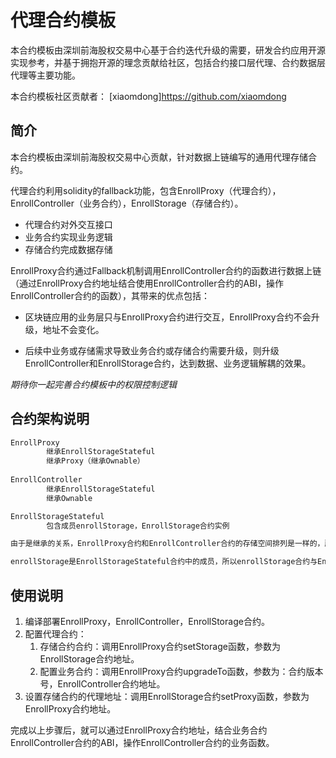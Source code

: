 # 代理合约模板

本合约模板由深圳前海股权交易中心基于合约迭代升级的需要，研发合约应用开源实现参考，并基于拥抱开源的理念贡献给社区，包括合约接口层代理、合约数据层代理等主要功能。

本合约模板社区贡献者：
[xiaomdong]https://github.com/xiaomdong

## 简介
本合约模板由深圳前海股权交易中心贡献，针对数据上链编写的通用代理存储合约。

代理合约利用solidity的fallback功能，包含EnrollProxy（代理合约），EnrollController（业务合约），EnrollStorage（存储合约）。

- 代理合约对外交互接口
- 业务合约实现业务逻辑
- 存储合约完成数据存储

EnrollProxy合约通过Fallback机制调用EnrollController合约的函数进行数据上链（通过EnrollProxy合约地址结合使用EnrollController合约的ABI，操作EnrollController合约的函数），其带来的优点包括：

- 区块链应用的业务层只与EnrollProxy合约进行交互，EnrollProxy合约不会升级，地址不会变化。

- 后续中业务或存储需求导致业务合约或存储合约需要升级，则升级EnrollController和EnrollStorage合约，达到数据、业务逻辑解耦的效果。

*期待你一起完善合约模板中的权限控制逻辑*

## 合约架构说明

```java
EnrollProxy
        继承EnrollStorageStateful
        继承Proxy（继承Ownable）　
    
EnrollController
        继承EnrollStorageStateful
        继承Ownable

EnrollStorageStateful
        包含成员enrollStorage，EnrollStorage合约实例

由于是继承的关系，EnrollProxy合约和EnrollController合约的存储空间排列是一样的，所以可通过EnrollProxy执行fallback操作。  

enrollStorage是EnrollStorageStateful合约中的成员，所以enrollStorage合约与EnrollStorageStateful合约存储空间排布是不一样。
```

## 使用说明
1. 编译部署EnrollProxy，EnrollController，EnrollStorage合约。
2. 配置代理合约：
   1. 存储合约合约：调用EnrollProxy合约setStorage函数，参数为EnrollStorage合约地址。
   2. 配置业务合约：调用EnrollProxy合约upgradeTo函数，参数为：合约版本号，EnrollController合约地址。
3. 设置存储合约的代理地址：调用EnrollStorage合约setProxy函数，参数为EnrollProxy合约地址。
       

完成以上步骤后，就可以通过EnrollProxy合约地址，结合业务合约EnrollController合约的ABI，操作EnrollController合约的业务函数。
